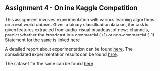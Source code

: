 ## Assignment 4 - Online Kaggle Competition

This assignment involves experimentation with various learning algorithms on a real world dataset. Given a binary classification dataset, the task is: given features extracted from audio-visual broadcast of news channels, predict whether the broadcast is a commercial (+1) or non-commercial (-1). Statement for the same is linked [here](./Statement.pdf).

A detailed report about experimentation can be found [here](./Report.pdf). The consolidated experimentation results can be found [here](./report).

The dataset for the same can be found [here](https://www.kaggle.com/c/col-774-spring-2017).